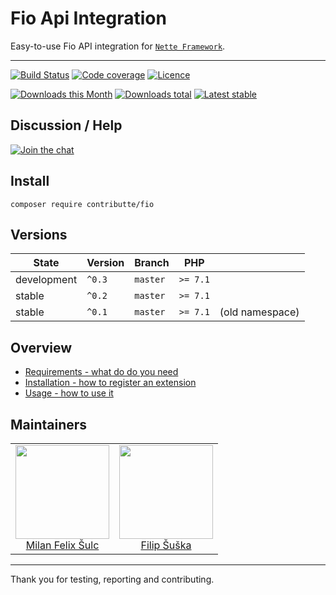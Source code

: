 # Fio Api Integration

Easy-to-use Fio API integration for [`Nette Framework`](https://github.com/nette/).

-----

[![Build Status](https://img.shields.io/travis/contributte/fio.svg?style=flat-square)](https://travis-ci.org/contributte/fio)
[![Code coverage](https://img.shields.io/coveralls/contributte/fio.svg?style=flat-square)](https://coveralls.io/r/contributte/fio)
[![Licence](https://img.shields.io/packagist/l/contributte/fio.svg?style=flat-square)](https://packagist.org/packages/contributte/fio)

[![Downloads this Month](https://img.shields.io/packagist/dm/contributte/fio.svg?style=flat-square)](https://packagist.org/packages/contributte/fio)
[![Downloads total](https://img.shields.io/packagist/dt/contributte/fio.svg?style=flat-square)](https://packagist.org/packages/contributte/fio)
[![Latest stable](https://img.shields.io/packagist/v/contributte/fio.svg?style=flat-square)](https://packagist.org/packages/contributte/fio)

## Discussion / Help

[![Join the chat](https://img.shields.io/gitter/room/contributte/contributte.svg?style=flat-square)](http://bit.ly/ctteg)

## Install

```
composer require contributte/fio
```

## Versions

| State       | Version | Branch   | PHP      | |
|-------------|---------|----------|----------|-|
| development | `^0.3`  | `master` | `>= 7.1` ||
| stable      | `^0.2`  | `master` | `>= 7.1` ||
| stable      | `^0.1`  | `master` | `>= 7.1` |(old namespace)|

## Overview

- [Requirements - what do do you need](https://github.com/contributte/fio/blob/master/.docs/README.md#requirements)
- [Installation - how to register an extension](https://github.com/contributte/fio/blob/master/.docs/README.md#Installation)
- [Usage - how to use it](https://github.com/contributte/fio/blob/master/.docs/README.md#usage)

## Maintainers

<table>
  <tbody>
    <tr>
      <td align="center">
        <a href="https://github.com/f3l1x">
            <img width="150" height="150" src="https://avatars2.githubusercontent.com/u/538058?v=3&s=150">
        </a>
        </br>
        <a href="https://github.com/f3l1x">Milan Felix Šulc</a>
      </td>
      <td align="center">
        <a href="https://github.com/Vody105">
            <img width="150" height="150" src="https://avatars2.githubusercontent.com/u/22433893?v=3&s=150">
        </a>
        </br>
        <a href="https://github.com/Vody105">Filip Šuška</a>
      </td>
    </tr>
  <tbody>
</table>

-----

Thank you for testing, reporting and contributing.
